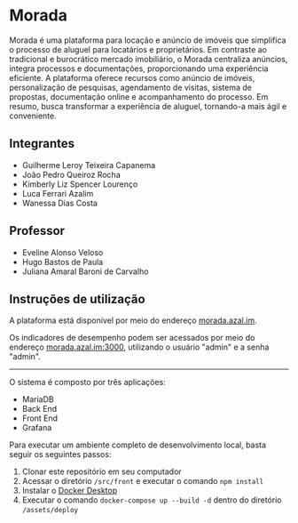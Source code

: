 # Morada

Morada é uma plataforma para locação e anúncio de imóveis que simplifica o processo de aluguel para locatários e proprietários. Em contraste ao tradicional e burocrático mercado imobiliário, o Morada centraliza anúncios, integra processos e documentações, proporcionando uma experiência eficiente. A plataforma oferece recursos como anúncio de imóveis, personalização de pesquisas, agendamento de visitas, sistema de propostas, documentação online e acompanhamento do processo. Em resumo, busca transformar a experiência de aluguel, tornando-a mais ágil e conveniente.

## Integrantes

- Guilherme Leroy Teixeira Capanema
- João Pedro Queiroz Rocha
- Kimberly Liz Spencer Lourenço
- Luca Ferrari Azalim
- Wanessa Dias Costa

## Professor

- Eveline Alonso Veloso
- Hugo Bastos de Paula
- Juliana Amaral Baroni de Carvalho

## Instruções de utilização

A plataforma está disponível por meio do endereço [morada.azal.im](http://morada.azal.im).

Os indicadores de desempenho podem ser acessados por meio do endereço [morada.azal.im:3000](http://morada.azal.im:3000/d/f97fb6bd-4e03-49c8-8f05-d29c11036393/indicadores-de-desempenho?orgId=1), utilizando o usuário "admin" e a senha "admin".

---

O sistema é composto por três aplicações:

- MariaDB
- Back End
- Front End
- Grafana

Para executar um ambiente completo de desenvolvimento local, basta seguir os seguintes passos:

1. Clonar este repositório em seu computador
2. Acessar o diretório `/src/front` e executar o comando `npm install`
3. Instalar o [Docker Desktop](https://www.docker.com/products/docker-desktop/)
4. Executar o comando `docker-compose up --build -d` dentro do diretório `/assets/deploy`
